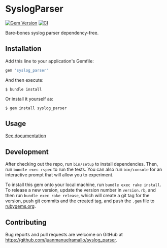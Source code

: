 # SyslogParser

[![Gem Version](https://badge.fury.io/rb/syslog_parser.svg)](https://badge.fury.io/rb/syslog_parser)
[![CI](https://github.com/juanmanuelramallo/syslog_parser/actions/workflows/main.yml/badge.svg)](https://github.com/juanmanuelramallo/syslog_parser/actions/workflows/main.yml)

Bare-bones syslog parser dependency-free.

## Installation

Add this line to your application's Gemfile:

```ruby
gem 'syslog_parser'
```

And then execute:

    $ bundle install

Or install it yourself as:

    $ gem install syslog_parser

## Usage

[See documentation](https://rubydoc.info/github/juanmanuelramallo/syslog_parser/SyslogParser/Parser)

## Development

After checking out the repo, run `bin/setup` to install dependencies. Then, run `bundle exec rspec` to run the tests. You can also run `bin/console` for an interactive prompt that will allow you to experiment.

To install this gem onto your local machine, run `bundle exec rake install`. To release a new version, update the version number in `version.rb`, and then run `bundle exec rake release`, which will create a git tag for the version, push git commits and the created tag, and push the `.gem` file to [rubygems.org](https://rubygems.org).

## Contributing

Bug reports and pull requests are welcome on GitHub at https://github.com/juanmanuelramallo/syslog_parser.
